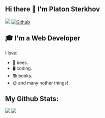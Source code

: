 ## Hi there 👋 I'm Platon Sterkhov
![](https://visitor-badge.laobi.icu/badge?page_id=turtletongue.turtletongue) [![Github](https://img.shields.io/github/followers/turtletongue?label=Followers&logo=Github)](https://github.com/turtletongue)

## 🎓 I'm a Web Developer

I love:
- 🐝 bees.
- 🖥️ coding.
- 📚 books.
- 🌞 and many nother things!

## My Github Stats:

<div>
<a href="https://github-readme-stats.vercel.app/api?username=turtletongue&theme=aura">
  <img  align="left" src="https://github-readme-stats.vercel.app/api?username=turtletongue&count_private=true&show_icons=true&theme=aura" />
</a>
<a href="https://github-readme-stats.vercel.app/api/top-langs/?username=turtletongue&hide=html,css,scss&theme=aura">
  <img align="left" src="https://github-readme-stats.vercel.app/api/top-langs/?username=turtletongue&hide=html,css,scss&theme=aura" />
</a>
</div>
